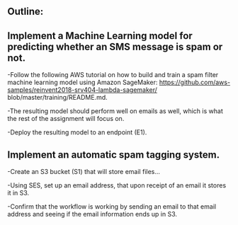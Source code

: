 ## Outline:

## Implement a Machine Learning model for predicting whether an SMS message is spam or not.
-Follow the following AWS tutorial on how to build and train a spam filter machine learning model using Amazon SageMaker: https://github.com/aws-samples/reinvent2018-srv404-lambda-sagemaker/ blob/master/training/README.md. 

-The resulting model should perform well on emails as well, which is what the rest of the assignment will focus on.  

-Deploy the resulting model to an endpoint (E1).  


## Implement an automatic spam tagging system.
-Create an S3 bucket (S1) that will store email files...

-Using SES, set up an email address, that upon receipt of an email it stores it in S3.  

-Confirm that the workflow is working by sending an email to that email address and seeing if the email information ends up in S3.  

## 
